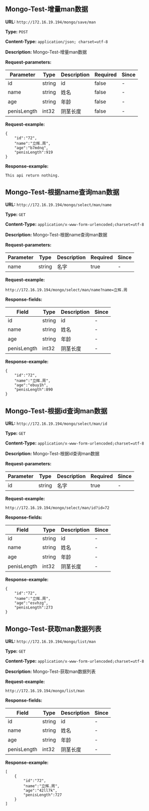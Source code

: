 
# 
## Mongo-Test-增量man数据
**URL:** `http://172.16.19.194/mongo/save/man`

**Type:** `POST`

**Content-Type:** `application/json; charset=utf-8`

**Description:** Mongo-Test-增量man数据


**Request-parameters:**

Parameter|Type|Description|Required|Since
---|---|---|---|---
id|string|id|false|-
name|string|姓名|false|-
age|string|年龄|false|-
penisLength|int32|阴茎长度|false|-

**Request-example:**
```
{
	"id":"72",
	"name":"立辉.周",
	"age":"b7mdnq",
	"penisLength":919
}
```

**Response-example:**
```
This api return nothing.
```

## Mongo-Test-根据name查询man数据
**URL:** `http://172.16.19.194/mongo/select/man/name`

**Type:** `GET`

**Content-Type:** `application/x-www-form-urlencoded;charset=utf-8`

**Description:** Mongo-Test-根据name查询man数据


**Request-parameters:**

Parameter|Type|Description|Required|Since
---|---|---|---|---
name|string|名字|true|-

**Request-example:**
```
http://172.16.19.194/mongo/select/man/name?name=立辉.周
```
**Response-fields:**

Field | Type|Description|Since
---|---|---|---
id|string|id|-
name|string|姓名|-
age|string|年龄|-
penisLength|int32|阴茎长度|-

**Response-example:**
```
{
	"id":"72",
	"name":"立辉.周",
	"age":"ebuy1h",
	"penisLength":890
}
```

## Mongo-Test-根据id查询man数据
**URL:** `http://172.16.19.194/mongo/select/man/id`

**Type:** `GET`

**Content-Type:** `application/x-www-form-urlencoded;charset=utf-8`

**Description:** Mongo-Test-根据id查询man数据


**Request-parameters:**

Parameter|Type|Description|Required|Since
---|---|---|---|---
id|string|名字|true|-

**Request-example:**
```
http://172.16.19.194/mongo/select/man/id?id=72
```
**Response-fields:**

Field | Type|Description|Since
---|---|---|---
id|string|id|-
name|string|姓名|-
age|string|年龄|-
penisLength|int32|阴茎长度|-

**Response-example:**
```
{
	"id":"72",
	"name":"立辉.周",
	"age":"esvhzg",
	"penisLength":273
}
```

## Mongo-Test-获取man数据列表
**URL:** `http://172.16.19.194/mongo/list/man`

**Type:** `GET`

**Content-Type:** `application/x-www-form-urlencoded;charset=utf-8`

**Description:** Mongo-Test-获取man数据列表



**Request-example:**
```
http://172.16.19.194/mongo/list/man
```
**Response-fields:**

Field | Type|Description|Since
---|---|---|---
id|string|id|-
name|string|姓名|-
age|string|年龄|-
penisLength|int32|阴茎长度|-

**Response-example:**
```
[
	{
		"id":"72",
		"name":"立辉.周",
		"age":"42ll7k",
		"penisLength":727
	}
]
```

